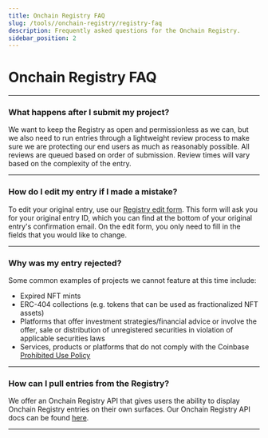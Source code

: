 ```yaml
---
title: Onchain Registry FAQ
slug: /tools//onchain-registry/registry-faq
description: Frequently asked questions for the Onchain Registry.
sidebar_position: 2
---
```


# Onchain Registry FAQ

---

### What happens after I submit my project?

We want to keep the Registry as open and permissionless as we can, but we also need to run entries through a lightweight review process to make sure we are protecting our end users as much as reasonably possible. All reviews are queued based on order of submission. Review times will vary based on the complexity of the entry.

---

### How do I edit my entry if I made a mistake?

To edit your original entry, use our [Registry edit form](https://base.org/registry-edit). This form will ask you for your original entry ID, which you can find at the bottom of your original entry's confirmation email. On the edit form, you only need to fill in the fields that you would like to change.

---

### Why was my entry rejected?

Some common examples of projects we cannot feature at this time include:

- Expired NFT mints
- ERC-404 collections (e.g. tokens that can be used as fractionalized NFT assets)
- Platforms that offer investment strategies/financial advice or involve the offer, sale or distribution of unregistered securities in violation of applicable securities laws
- Services, products or platforms that do not comply with the Coinbase [Prohibited Use Policy](https://www.coinbase.com/legal/prohibited_use)

---

### How can I pull entries from the Registry?

We offer an Onchain Registry API that gives users the ability to display Onchain Registry entries on their own surfaces. Our Onchain Registry API docs can be found [here](/tools/onchain-registry/registry-api).

---
